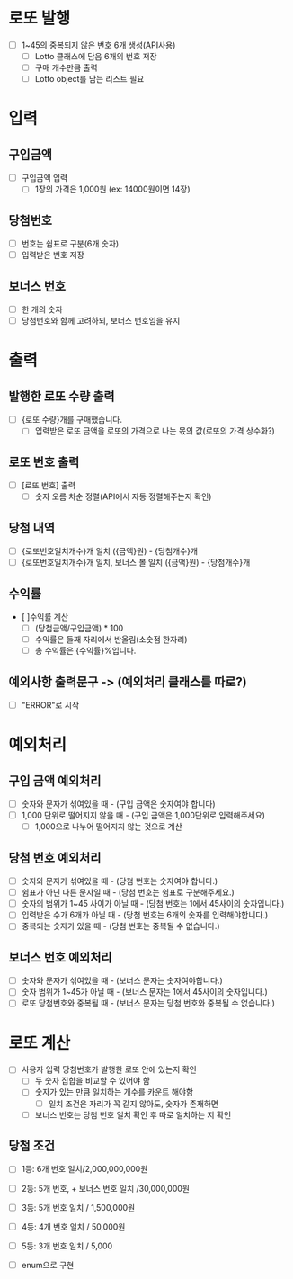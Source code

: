 # 로또 발행
- [ ] 1~45의 중복되지 않은 번호 6개 생성(API사용)
  - [ ] Lotto 클래스에 담음 6개의 번호 저장
  - [ ] 구매 개수만큼 출력
  - [ ] Lotto object를 담는 리스트 필요

# 입력
## 구입금액
- [ ] 구입금액 입력
  - [ ] 1장의 가격은 1,000원 (ex: 14000원이면 14장)
## 당첨번호
- [ ] 번호는 쉼표로 구분(6개 숫자)
- [ ] 입력받은 번호 저장
## 보너스 번호
- [ ] 한 개의 숫자
- [ ] 당첨번호와 함께 고려하되, 보너스 번호임을 유지

# 출력
## 발행한 로또 수량 출력
- [ ] {로또 수량}개를 구매했습니다.
  - [ ] 입력받은 로또 금액을 로또의 가격으로 나눈 몫의 값(로또의 가격 상수화?)
## 로또 번호 출력
- [ ] [로또 번호] 출력
  - [ ] 숫자 오름 차순 정렬(API에서 자동 정렬해주는지 확인)
## 당첨 내역
- [ ] {로또번호일치개수}개 일치 ({금액}원) - {당첨개수}개
- [ ] {로또번호일치개수}개 일치, 보너스 볼 일치 ({금액}원) - {당첨개수}개

## 수익률
  - [ ]수익률 계산
    - [ ] (당첨금액/구입금액) * 100
    - [ ] 수익률은 둘째 자리에서 반올림(소숫점 한자리)
    - [ ] 총 수익률은 {수익률}%입니다. 
## 예외사항 출력문구 -> (예외처리 클래스를 따로?)
- [ ] "ERROR"로 시작

# 예외처리
## 구입 금액 예외처리
- [ ] 숫자와 문자가 섞여있을 때 - (구입 금액은 숫자여야 합니다)
- [ ] 1,000 단위로 떨어지지 않을 때 - (구입 금액은 1,000단위로 입력해주세요)
  - [ ] 1,000으로 나누어 떨어지지 않는 것으로 계산
## 당첨 번호 예외처리
- [ ] 숫자와 문자가 섞여있을 때 - (당첨 번호는 숫자여야 합니다.)
- [ ] 쉼표가 아닌 다른 문자일 때 - (당첨 번호는 쉼표로 구분해주세요.)
- [ ] 숫자의 범위가 1~45 사이가 아닐 때 - (당첨 번호는 1에서 45사이의 숫자입니다.)
- [ ] 입력받은 수가 6개가 아닐 때 - (당첨 번호는 6개의 숫자를 입력해야합니다.)
- [ ] 중복되는 숫자가 있을 때 - (당첨 번호는 중복될 수 없습니다.)

## 보너스 번호 예외처리
- [ ] 숫자와 문자가 섞여있을 때 - (보너스 문자는 숫자여야합니다.)
- [ ] 숫자 범위가 1~45가 아닐 때 - (보너스 문자는 1에서 45사이의 숫자입니다.)
- [ ] 로또 당첨번호와 중복될 때 - (보너스 문자는 당첨 번호와 중복될 수 없습니다.)

# 로또 계산
- [ ] 사용자 입력 당첨번호가 발행한 로또 안에 있는지 확인
  - [ ] 두 숫자 집합을 비교할 수 있어야 함
  - [ ] 숫자가 있는 만큼 일치하는 개수를 카운트 해야함
    - [ ] 일치 조건은 자리가 꼭 같지 않아도, 숫자가 존재하면 
  - [ ] 보너스 번호는 당첨 번호 일치 확인 후 따로 일치하는 지 확인
## 당첨 조건
- [ ] 1등: 6개 번호 일치/2,000,000,000원
- [ ] 2등: 5개 번호, + 보너스 번호 일치 /30,000,000원
- [ ] 3등: 5개 번호 일치 / 1,500,000원
- [ ] 4등: 4개 번호 일치 / 50,000원
- [ ] 5등: 3개 번호 일치 / 5,000
- [ ] enum으로 구현




